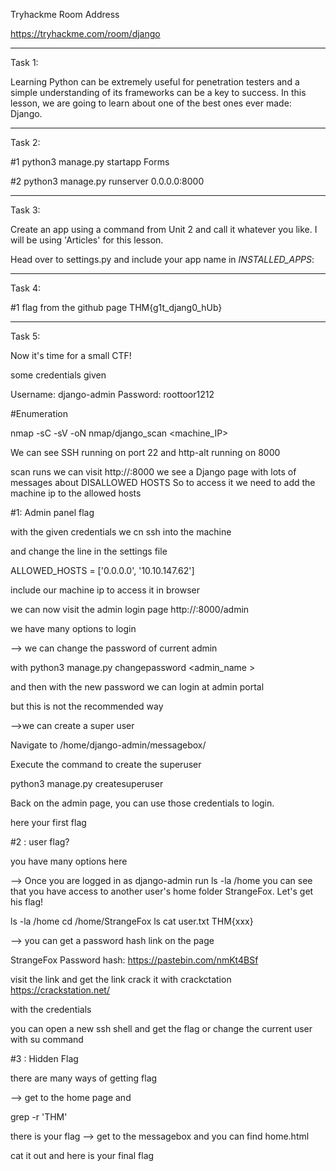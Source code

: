 Tryhackme Room Address

https://tryhackme.com/room/django

-----------

Task 1:

Learning Python can be extremely useful for penetration testers and a simple understanding of its frameworks can be a key to success. In this lesson, we are going to learn about one of the best ones ever made: Django. 

-----------

Task 2:

#1
python3 manage.py startapp Forms

#2
python3 manage.py runserver 0.0.0.0:8000

-----------

Task 3:

Create an app using a command from Unit 2 and call it whatever you like. I will be using 'Articles' for this lesson.

Head over to settings.py and include your app name in *INSTALLED_APPS*:

-----------

Task 4:

#1
flag from the github page
THM{g1t_djang0_hUb}

-----------

Task 5:

Now it's time for a small CTF!

some credentials given

Username: django-admin
Password: roottoor1212

#Enumeration

nmap -sC -sV -oN nmap/django_scan <machine_IP>

We can see SSH running on port 22
and http-alt running on 8000

scan runs we can visit http://<Machine IP>:8000
	we see a Django page with lots of messages about DISALLOWED HOSTS
So to access it we need to add the machine ip to the allowed hosts

#1: Admin panel flag

with the given credentials we cn ssh into the machine

and change the line in the settings file 

ALLOWED_HOSTS = ['0.0.0.0', '10.10.147.62']

include our machine ip to access it in browser

we can now visit the admin login page   http://<machine IP>:8000/admin 

we have many options to login

--> we can change the password of current admin

with python3 manage.py changepassword <admin_name >

and then with the new password we can login at admin portal

but this is not the recommended way

-->we can create a super user

Navigate to /home/django-admin/messagebox/

Execute the command to create the superuser

python3 manage.py createsuperuser

Back on the admin page, you can use those credentials to login.

here your first flag


#2 : user flag?

you have many options here 

--> 
Once you are logged in as django-admin
run ls -la /home you can see that you have access to another user's home folder
 StrangeFox. Let's get his flag!


ls -la /home
cd /home/StrangeFox
ls
cat user.txt
THM{xxx}

-->
you can get a password hash link on the page

StrangeFox         Password hash: https://pastebin.com/nmKt4BSf

visit the link and get the link 
crack it with crackctation https://crackstation.net/

with the credentials 

you can open a new ssh shell and get the flag
or change the current user with su command


#3 : Hidden Flag

there are many ways of getting flag

-->
get to the home page and 

grep -r 'THM'

there is your flag
-->
get to the messagebox and you can find home.html

cat it out and here is your final flag
